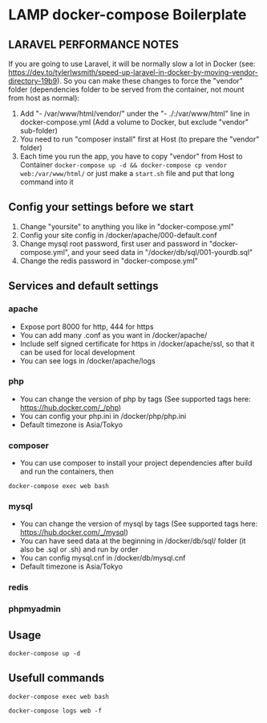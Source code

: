 # LAMP docker-compose Boilerplate

## LARAVEL PERFORMANCE NOTES
If you are going to use Laravel, it will be normally slow a lot in Docker (see: https://dev.to/tylerlwsmith/speed-up-laravel-in-docker-by-moving-vendor-directory-19b9). So you can make these changes to force the "vendor" folder (dependencies folder to be served from the container, not mount from host as normal):
1. Add "- /var/www/html/vendor/" under the "- ./:/var/www/html" line in docker-compose.yml (Add a volume to Docker, but exclude "vendor" sub-folder)
2. You need to run "composer install" first at Host (to prepare the "vendor" folder)
3. Each time you run the app, you have to copy "vendor" from Host to Container `docker-compose up -d && docker-compose cp vendor web:/var/www/html/` or just make a `start.sh` file and put that long command into it

## Config your settings before we start
1. Change "yoursite" to anything you like in "docker-compose.yml"
2. Config your site config in /docker/apache/000-default.conf
3. Change mysql root password, first user and password in "docker-compose.yml", and your seed data in "/docker/db/sql/001-yourdb.sql"
4. Change the redis password in "docker-compose.yml"

## Services and default settings

### apache
- Expose port 8000 for http, 444 for https
- You can add many .conf as you want in /docker/apache/
- Include self signed certificate for https in /docker/apache/ssl, so that it can be used for local development
- You can see logs in /docker/apache/logs

### php
- You can change the version of php by tags (See supported tags here: https://hub.docker.com/_/php)
- You can config your php.ini in /docker/php/php.ini
- Default timezone is Asia/Tokyo

### composer
- You can use composer to install your project dependencies after build and run the containers, then
```
docker-compose exec web bash
```

### mysql
- You can change the version of mysql by tags (See supported tags here: https://hub.docker.com/_/mysql)
- You can have seed data at the beginning in /docker/db/sql/ folder (it also be .sql or .sh) and run by order
- You can config mysql.cnf in /docker/db/mysql.cnf
- Default timezone is Asia/Tokyo
  
### redis
### phpmyadmin

## Usage
```
docker-compose up -d
```

## Usefull commands
```
docker-compose exec web bash

docker-compose logs web -f
```
